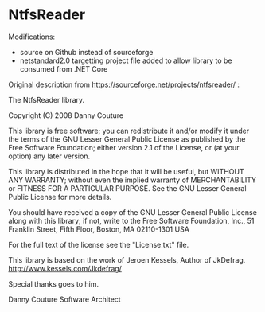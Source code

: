 # NtfsReader
Modifications:
- source on Github instead of sourceforge
- netstandard2.0 targetting project file added to allow library to be consumed from .NET Core

Original description from https://sourceforge.net/projects/ntfsreader/ :

The NtfsReader library.

Copyright (C) 2008 Danny Couture

This library is free software; you can redistribute it and/or
modify it under the terms of the GNU Lesser General Public
License as published by the Free Software Foundation; either
version 2.1 of the License, or (at your option) any later version.

This library is distributed in the hope that it will be useful,
but WITHOUT ANY WARRANTY; without even the implied warranty of
MERCHANTABILITY or FITNESS FOR A PARTICULAR PURPOSE.  See the GNU
Lesser General Public License for more details.

You should have received a copy of the GNU Lesser General Public
License along with this library; if not, write to the Free Software
Foundation, Inc., 51 Franklin Street, Fifth Floor, Boston, MA  02110-1301  USA

For the full text of the license see the "License.txt" file.

This library is based on the work of Jeroen Kessels, Author of JkDefrag.
http://www.kessels.com/Jkdefrag/

Special thanks goes to him.

Danny Couture
Software Architect

